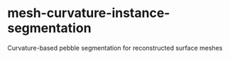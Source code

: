 # mesh-curvature-instance-segmentation
Curvature-based pebble segmentation for reconstructed surface meshes

